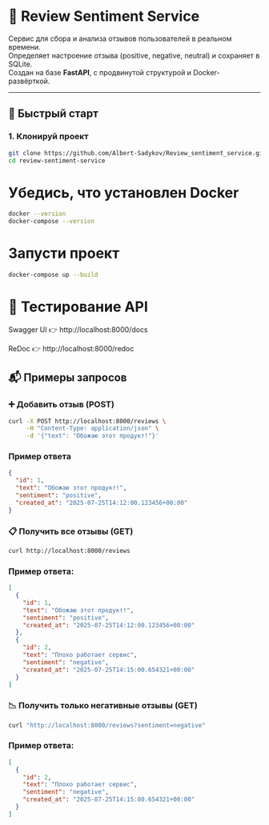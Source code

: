 # 🧠 Review Sentiment Service

Сервис для сбора и анализа отзывов пользователей в реальном времени.  
Определяет настроение отзыва (positive, negative, neutral) и сохраняет в SQLite.  
Создан на базе **FastAPI**, с продвинутой структурой и Docker-развёрткой.

---

## 🚀 Быстрый старт

### 1. Клонируй проект

```bash
git clone https://github.com/Albert-Sadykov/Review_sentiment_service.git
cd review-sentiment-service
```

# Убедись, что установлен Docker

```bash
docker --version
docker-compose --version
```

# Запусти проект

```bash
docker-compose up --build
```

# 🧪 Тестирование API
<p>Swagger UI 👉 http://localhost:8000/docs</p>
<p>ReDoc 👉 http://localhost:8000/redoc</p>

## 📬 Примеры запросов

### ➕ Добавить отзыв (POST)

```bash
curl -X POST http://localhost:8000/reviews \
     -H "Content-Type: application/json" \
     -d '{"text": "Обожаю этот продукт!"}'
```

### Пример ответа

```json
{
  "id": 1,
  "text": "Обожаю этот продукт!",
  "sentiment": "positive",
  "created_at": "2025-07-25T14:12:00.123456+00:00"
}
```

### 📋 Получить все отзывы (GET)

```bash
curl http://localhost:8000/reviews
```

### Пример ответа:

```json
[
  {
    "id": 1,
    "text": "Обожаю этот продукт!",
    "sentiment": "positive",
    "created_at": "2025-07-25T14:12:00.123456+00:00"
  },
  {
    "id": 2,
    "text": "Плохо работает сервис",
    "sentiment": "negative",
    "created_at": "2025-07-25T14:15:00.654321+00:00"
  }
]
```

### 📉 Получить только негативные отзывы (GET)

```bash
curl "http://localhost:8000/reviews?sentiment=negative"
```

### Пример ответа:

```json
[
  {
    "id": 2,
    "text": "Плохо работает сервис",
    "sentiment": "negative",
    "created_at": "2025-07-25T14:15:00.654321+00:00"
  }
]
```